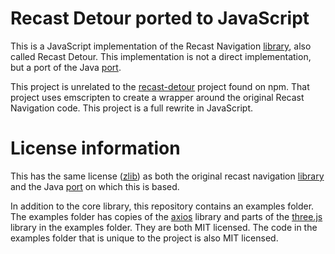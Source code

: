 # Recast Detour ported to JavaScript

This is a JavaScript implementation of the Recast Navigation [library](https://github.com/recastnavigation/recastnavigation), also called Recast Detour. This implementation is not a direct implementation, but a port of the Java [port](https://github.com/ppiastucki/recast4j).

This project is unrelated to the [recast-detour](https://www.npmjs.com/package/recast-detour) project found on npm. That project uses emscripten to create a wrapper around the original Recast Navigation code. This project is a full rewrite in JavaScript.

# License information

This has the same license ([zlib](https://opensource.org/licenses/Zlib)) as both the original recast navigation [library](https://github.com/recastnavigation/recastnavigation) and the Java [port](https://github.com/ppiastucki/recast4j) on which this is based.

In addition to the core library, this repository contains an examples folder. The examples folder has copies of the [axios](https://github.com/axios/axios) library and parts of the [three.js](https://github.com/mrdoob/three.js/) library in the examples folder. They are both MIT licensed. The code in the examples folder that is unique to the project is also MIT licensed.